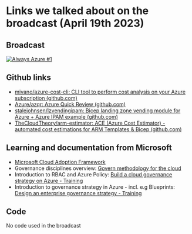 # Links we talked about on the broadcast (April 19th 2023)

## Broadcast

[![Always Azure #1](https://i3.ytimg.com/vi/GVFNIhe5H8g/maxresdefault.jpg)](https://www.youtube.com/watch?v=GVFNIhe5H8g&ab_channel=FellowmindDenmark)

## Github links

- [mivano/azure-cost-cli: CLI tool to perform cost analysis on your Azure subscription (github.com)](https://github.com/mivano/azure-cost-cli)
- [Azure/azqr: Azure Quick Review (github.com)](https://github.com/Azure/azqr)
- [stalejohnsen/lzvendingipam: Bicep landing zone vending module for Azure + Azure IPAM example (github.com)](https://github.com/stalejohnsen/lzvendingipam)
- [TheCloudTheory/arm-estimator: ACE (Azure Cost Estimator) - automated cost estimations for ARM Templates & Bicep (github.com)](https://github.com/TheCloudTheory/arm-estimator)

## Learning and documentation from Microsoft

- [Microsoft Cloud Adoption Framework](https://learn.microsoft.com/en-us/azure/cloud-adoption-framework/)
- Governance disciplines overview: [Govern methodology for the cloud](https://learn.microsoft.com/en-us/azure/cloud-adoption-framework/govern/methodology)
- Introduction to RBAC and Azure Policy: [Build a cloud governance strategy on Azure - Training](https://learn.microsoft.com/en-us/training/modules/build-cloud-governance-strategy-azure/)
- Introduction to governance strategy in Azure - incl. e.g Blueprints: [Design an enterprise governance strategy - Training](https://learn.microsoft.com/en-us/training/modules/enterprise-governance/)

## Code

No code used in the broadcast